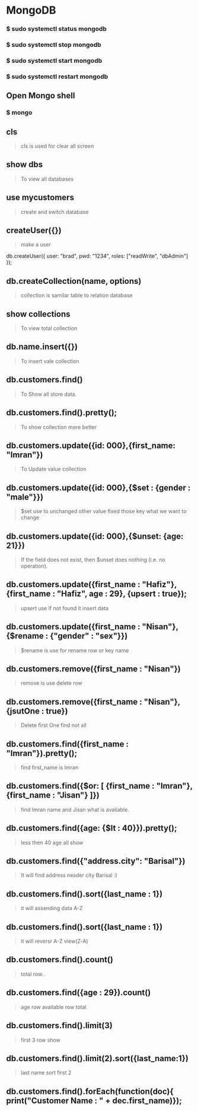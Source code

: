# MongoDB


### $ sudo systemctl status mongodb
### $ sudo systemctl stop mongodb
### $ sudo systemctl start mongodb
### $ sudo systemctl restart mongodb

## Open Mongo shell
### $ mongo

## cls

> cls is used for clear all screen

## show dbs

> To view all databases

## use mycustomers

> create and switch database

## createUser({})

> make a user

db.createUser({
    user: "brad",
    pwd: "1234",
    roles: ["readWrite", "dbAdmin"]
});

## db.createCollection(name, options)

> collection is samilar table to relation database

## show collections

> To view total collection

## db.name.insert({})

> To insert vale collection

## db.customers.find()

> To Show all store data.

## db.customers.find().pretty();

> To show collection more better

## db.customers.update({id: 000},{first_name: "Imran"})

> To Update value collection 

## db.customers.update({id: 000},{$set : {gender : "male"}})

> $set use to unchanged other value fixed those key what we want to change

## db.customers.update({id: 000},{$unset: {age: 21}})

> If the field does not exist, then $unset does nothing (i.e. no operation).

## db.customers.update({first_name : "Hafiz"},{first_name : "Hafiz", age : 29}, {upsert : true});

> upsert use if not found it insert data

## db.customers.update({first_name : "Nisan"},{$rename : {"gender" : "sex"}})

> $rename is use for rename row or key name

## db.customers.remove({first_name : "Nisan"})

> remove is use delete row

## db.customers.remove({first_name : "Nisan"},{jsutOne : true})

> Delete first One find not all

## db.customers.find({first_name : "Imran"}).pretty();

> find first_name is Imran

## db.customers.find({$or: [ {first_name : "Imran"}, {first_name : "Jisan"} ]})

> find Imran name and Jisan what is avaliable.

## db.customers.find({age: {$lt : 40}}).pretty();

> less then 40 age all show

## db.customers.find({"address.city": "Barisal"})

> It will find address nesder city Barisal :) 

## db.customers.find().sort({last_name : 1})

> it will assending data A-Z

## db.customers.find().sort({last_name : 1})

> it will reversr A-Z view(Z-A)

## db.customers.find().count()

> total row..

## db.customers.find({age : 29}).count()

> age row available row total

## db.customers.find().limit(3)

> first 3 row show

## db.customers.find().limit(2).sort({last_name:1})

> last name sort first 2

## db.customers.find().forEach(function(doc){ print("Customer Name : " + dec.first_name)});
